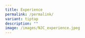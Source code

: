 ```yaml
---
title: Experience
permalink: /permalink/
variant: tiptap
description: ""
image: /images/NJC_experience.jpeg
---
```

